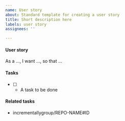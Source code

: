 ```yaml
---
name: User story
about: Standard template for creating a user story
title: Short description here
labels: user story
assignees: ''

---
```


#### User story
As a ..., I want ..., so that ...

#### Tasks
- [ ] - A task to be done

#### Related tasks
- incrementallygroup/REPO-NAME#ID
